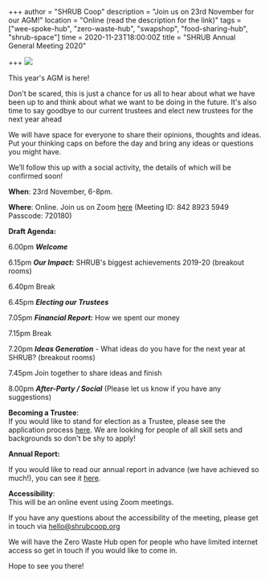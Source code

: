+++
author = "SHRUB Coop"
description = "Join us on 23rd November for our AGM!"
location = "Online (read the description for the link)"
tags = ["wee-spoke-hub", "zero-waste-hub", "swapshop", "food-sharing-hub", "shrub-space"]
time = 2020-11-23T18:00:00Z
title = "SHRUB Annual General Meeting 2020"

+++
![](https://res.cloudinary.com/shrub-co-op/image/upload/v1605218214/shrubcoop.org/media/P1400088a_oyo8sl.jpg)

This year's AGM is here! 

Don't be scared, this is just a chance for us all to hear about what we have been up to and think about what we want to be doing in the future. It's also time to say goodbye to our current trustees and elect new trustees for the next year ahead

We will have space for everyone to share their opinions, thoughts and ideas. Put your thinking caps on before the day and bring any ideas or questions you might have.

We’ll follow this up with a social activity, the details of which will be confirmed soon!

**When**: 23rd November, 6-8pm.

**Where**: Online. Join us on Zoom [here](https://us02web.zoom.us/j/84289235949?pwd=Tm45MGd4WVJiYkRFRHp6MkNSSFZLdz09) (Meeting ID: 842 8923 5949 Passcode: 720180)

**Draft Agenda:**

6\.00pm **_Welcome_**

6\.15pm **_Our Impact:_** SHRUB's biggest achievements 2019-20 (breakout rooms)

6\.40pm Break

6\.45pm **_Electing our Trustees_**

7\.05pm **_Financial Report:_** How we spent our money

7\.15pm Break

7\.20pm **_Ideas Generation_** - What ideas do you have for the next year at SHRUB? (breakout rooms)

7\.45pm Join together to share ideas and finish

8\.00pm **_After-Party / Social_** (Please let us know if you have any suggestions)

**Becoming a Trustee**:  
If you would like to stand for election as a Trustee, please see the application process [here](https://www.shrubcoop.org/become-a-trustee-of-shrub-coop-1/). We are looking for people of all skill sets and backgrounds so don't be shy to apply!

**Annual Report:**

If you would like to read our annual report in advance (we have achieved so much!), you can see it [here](https://res.cloudinary.com/shrub-co-op/image/upload/v1601983174/shrubcoop.org/media/SHRUB_Coop_Annual_Report_and_Accounts_18.11.20_-_31.03.20_cpbntw.pdf).

**Accessibility**:  
This will be an online event using Zoom meetings. 

If you have any questions about the accessibility of the meeting, please get in touch via hello@shrubcoop.org

We will have the Zero Waste Hub open for people who have limited internet access so get in touch if you would like to come in.

Hope to see you there!